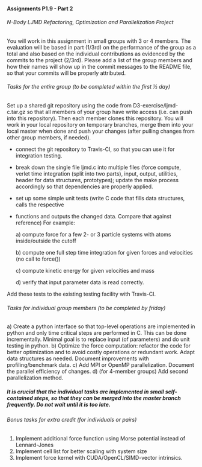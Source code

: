 #### Assignments P1.9 - Part 2

###### N-Body LJMD Refactoring, Optimization and Parallelization Project

You will work in this assignment in small groups with 3 or 4 members. The evaluation will be based in part (1/3rd) on the performance of the group as a total and also based on the individual contributions as evidenced by the commits to the project (2/3rd). Please add a list of the group members and how their names will show up in the commit messages to the README file, so that your commits will be properly attributed.

###### Tasks for the entire group (to be completed within the first 1⁄2 day)

Set up a shared git repository using the code from D3-exercise/ljmd-c.tar.gz so that all
members of your group have write access (i.e. can push into this repository). Then each
member clones this repository. You will work in your local repository on temporary branches, merge them into your local master when done and push your changes (after pulling changes from other group members, if needed).

- connect the git repository to Travis-CI, so that you can use it for integration testing.

- break down the single file ljmd.c into multiple files (force compute, verlet time integration (split into two parts), input, output, utilities, header for data structures, prototypes); update the make process accordingly so that dependencies are properly applied. 

- set up some simple unit tests (write C code that fills data structures, calls the respective

- functions and outputs the changed data. Compare that against reference) For example:

  a) compute force for a few 2- or 3 particle systems with atoms inside/outside the  cutoff

  b) compute one full step time integration for given forces and velocities (no call to  force())

  c) compute kinetic energy for given velocities and mass

  d) verify that input parameter data is read correctly.

Add these tests to the existing testing facility with Travis-CI.

###### Tasks for individual group members (to be completed by friday)

a) Create a python interface so that top-level operations are implemented in python and only time critical steps are performed in C. This can be done incrementally. Minimal goal is to replace input (of parameters) and do unit testing in python.
b) Optimize the force computation: refactor the code for better optimization and to avoid costly operations or redundant work. Adapt data structures as needed. Document improvements with profiling/benchmark data.
c) Add MPI or OpenMP parallelization. Document the parallel efficiency of changes.
d) (for 4-member groups) Add second parallelization method.

##### It is crucial that the individual tasks are implemented in small self-contained steps, so that they can be merged into the master branch frequently. Do not wait until it is too late. 

###### Bonus tasks for extra credit (for individuals or pairs)

1) Implement additional force function using Morse potential instead of Lennard-Jones
2) Implement cell list for better scaling with system size
3) Implement force kernel with CUDA/OpenCL/SIMD-vector intrinsics.